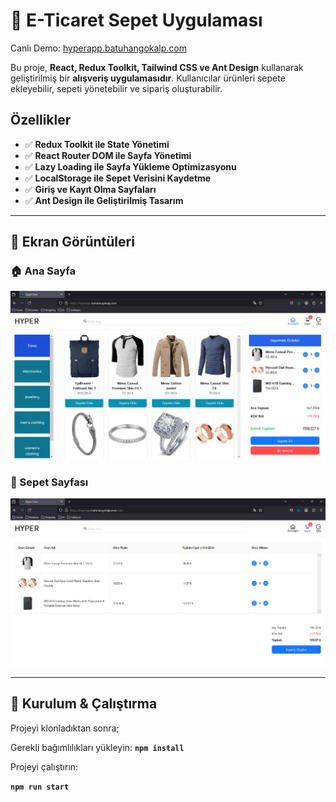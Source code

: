 # 🛒 E-Ticaret Sepet Uygulaması

Canlı Demo: [hyperapp.batuhangokalp.com](https://hyperapp.batuhangokalp.com/)

Bu proje, **React, Redux Toolkit, Tailwind CSS ve Ant Design** kullanarak geliştirilmiş bir **alışveriş uygulamasıdır**. Kullanıcılar ürünleri sepete ekleyebilir, sepeti yönetebilir ve sipariş oluşturabilir.

## **Özellikler**

- ✅ **Redux Toolkit ile State Yönetimi**
- ✅ **React Router DOM ile Sayfa Yönetimi**
- ✅ **Lazy Loading ile Sayfa Yükleme Optimizasyonu**
- ✅ **LocalStorage ile Sepet Verisini Kaydetme**
- ✅ **Giriş ve Kayıt Olma Sayfaları**
- ✅ **Ant Design ile Geliştirilmiş Tasarım**

---

## 📸 **Ekran Görüntüleri**

### 🏠 Ana Sayfa

![Ana Sayfa](/public/screenshots/home.png)

### 🛒 Sepet Sayfası

![Sepet Sayfası](/public/screenshots/cart.png)

---

## 🔧 **Kurulum & Çalıştırma**

Projeyi klonladıktan sonra;

Gerekli bağımlılıkları yükleyin:
**`npm install`**


Projeyi çalıştırın:

**`npm run start`**
